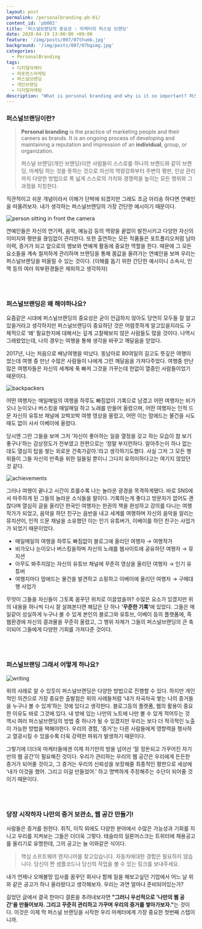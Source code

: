 ```yaml
---
layout: post
permalink: /personalbranding-pb-01/
content_id: 'pb002'
title: '퍼스널브랜딩의 중요성 : 마케터의 퍼스널 브랜딩'
date: 2020-04-19 13:00:00 +09:00
feature: '/img/posts/007/07thumb.jpg'
background: '/img/posts/007/07bgimg.jpg'
categories:
  - PersonalBranding
tags:
  - 디지털마케터
  - 퍼포먼스마케팅
  - 퍼스널브랜딩
  - 개인브랜딩
  - 디지털마케팅
description: "What is personal branding and why is it so important? 퍼스널브랜딩이 마케터에게 중요한 이유는 무엇일까."
---
```


<h3>퍼스널브랜딩이란?</h3>

> **Personal branding** is the practice of marketing people and their careers as brands. It is an ongoing process of developing and maintaining a reputation and impression of an **individual**, group, or organization.
>
>  퍼스널 브랜딩(개인 브랜딩)이란 사람들이 스스로를 하나의 브랜드와 같이 브랜딩, 마케팅 하는 것을 뜻하는 것으로 자신의 역량강화부터 주변의 평판, 인상 관리까지 다양한 방법으로 폭 넓게 스스로의 가치와 경쟁력을 높이는 모든 행위와 그 과정을 지칭한다.   

직관적이고 쉬운 개념이라서 이해가 단박에 되겠지만 그래도 조금 아리송 하다면 연예인을 떠올려보자. 내가 생각하는 퍼스널브랜딩의 가장 간단한 예시이기 때문이다.

![person sitting in front the camera](/img/posts/007/01.jpg)

 연예인들은 자신의 연기력, 음악, 예능감 등의 역량을 끝없이 발전시키고 다양한 자신의 이미지와 평판을 끊임없이 관리한다. 또한 출연하는 모든 작품들은 포트폴리오처럼 남아 이력, 증거가 되고 앞으로의 행보와 연예계 활동에 중요한 역할을 한다. 때문에 그 모든 요소들을 계속 철저하게 관리하며 브랜딩을 통해 몸값을 올려가는 연예인을 보며 우리는 퍼스널브랜딩을 떠올릴 수 있는 것이다. (이해를 돕기 위한 간단한 예시이니 소속사, 인맥 등의 여러 외부환경들은 제외하고 생각하자)

<br>

<br>

<h3>퍼스널브랜딩은 왜 해야하나요?</h3>

 요즘같은 시대에 퍼스널브랜딩의 중요성은 굳이 언급하지 않아도 당연히 모두들 잘 알고 있을거라고 생각하지만 퍼스널브랜딩이 중요하단 것은 어렴풋하게 알고있을지라도 구체적으로 ‘왜’ 필요한지에 대해서는 깊게 고찰해보지 않은 사람들도 많을 것이다. 나역시 그래왔었는데, 나의 경우는 여행을 통해 생각을 바꾸고 깨달음을 얻었다.  

 2017년, 나는 처음으로 배낭여행을 떠났다. 동남아로 80여일의 길고도 뜻깊은 여행이었는데 여행 중 만난 수많은 사람들이 나에게 그런 깨달음을 가져다주었다. 여행중 만난 많은 여행자들은 자신의 세계에 푹 빠져 그것을 가꾸는데 한없이 열중인 사람들이었기 때문이다.

![backpackers](/img/posts/007/02.jpg)

 어떤 여행자는 매일매일의 여행을 하루도 빠짐없이 기록으로 남겼고 어떤 여행자는 비가오나 눈이오나 버스킹을 매일매일 하고 노래를 만들어 올렸으며, 어떤 여행자는 인적 드문 자신의 유튜브 채널에 꼬박꼬박 여행 영상을 올렸고, 어떤 이는 맘에드는 물건을 시도때도 없이 사서 이베이에 올렸다.

 당시엔 그런 그들을 보며 그저 ‘자신이 좋아하는 일을 열정을 갖고 하는 모습이 참 보기 좋구나’하는 감상정도가 전부였고 한편으로는 ‘정말 부지런하다. 알아주는이 하나 없는데도 열심히 탑을 쌓는 외로운 건축가같아.’라고 생각하기도했다. 사실 그저 그 모든 행위들이 그들 자신의 만족을 위한 일들일 뿐이니 그다지 유의미하다고는 여기지 않았던 것 같다.

![achievements](/img/posts/007/03.jpg)

 그러나 여행이 끝나고 시간이 흐를수록 나는 놀라운 광경을 목격하게됐다. 바로 SNS에서 마주하게 된 그들의 놀라운 소식들을 말이다. 기록하는게 좋다고 방문자가 없어도 괜찮다며 열심히 글을 올리던 한국인 여행자는 한권의 책을 완성하고 강의를 다니는 여행작가가 되었고, 음악을 하던 친구는 음반을 내고 세계를 여행하며 자신의 음악을 알리는 뮤지션이, 인적 드문 채널을 소유했던 이는 인기 유튜버가, 이베이를 하던 친구는 사업가가 되었기 때문이었다.

- 매일매일의 여행을 하루도 빠짐없이 블로그에 올리던 여행자 → 여행작가
- 비가오나 눈이오나 버스킹을하며 자신의 노래를 웹사이트에 공유하던 여행자 → 뮤지션
- 아무도 봐주지않는 자신의 유튜브 채널에 꾸준히 영상을 올리던 여행자 →  인기 유튜버
- 여행지마다 맘에드는 물건을 발견하고 쇼핑하고 이베이에 올리던 여행자 →  구매대행 사업가

 무엇이 그들을 자신들이 그토록 꿈꾸던 위치로 이끌었을까? 수많은 요소가 있겠지만 위의 내용을 하나씩 다시 잘 살펴본다면 해답은 단 하나 <b>‘꾸준한 기록’</b>에 있었다. 그들은 매일같이 성실하게 누구나 볼 수 있게 본인의 블로그와 유튜브, 이베이 등의 플랫폼에, 즉 웹환경에 자신의 결과물을 꾸준히 올렸고, 그 행위 자체가 그들의 퍼스널브랜딩의 큰 축이되어 그들에게 다양한 기회를 가져다준 것이다.

<br>

<br>

<h3>퍼스널브랜딩 그래서 어떻게 하나요?</h3>

![writing](/img/posts/007/04.jpg)

 위의 사례로 알 수 있듯이 퍼스널브랜딩은 다양한 방법으로 진행할 수 있다. 하지만 개인적인 의견으로 가장 중요한 출발점은 위의 사례들처럼 ‘내가 차곡차곡 쌓는 나의 증거들을 누구나 볼 수 있게’하는 것에 있다고 생각한다. 블로그등의 플랫폼, 웹의 활용이 중요한 이유도 바로 그것에 있다. 내 방에 있는 나만의 노트에 나만 볼 수 있게 적어두는 것 역시 여러 퍼스널브랜딩의 방법 중 하나가 될 수 있겠지만 우리는 보다 더 적극적인 노출이 가능한 방법을 택해야한다. 우리의 경험, '증거'는 다른 사람들에게 영향력을 행사하고 열광시킬 수 있을수록 더욱 강력한 파워가 발생하기 때문이다.

 그렇기에 더더욱 마케터들에겐 이제 자기만의 방을 넘어선 ‘잘 정돈되고 가꾸어진 자기만의 웹 공간’이 필요해진 것이다. 우리가 관리하는 우리의 웹 공간은 우리에게 든든한 증거가 되어줄 것이고, 그 증거는 우리의 신뢰성을 보장해줄 최종적인 평판으로 세상에 ‘내가 이것을 했어. 그리고 이걸 만들었어.’ 하고 명백하게 주장해주는 수단이 되어줄 것이기 때문이다.

<br>

<br>

<h3>당장 시작하자 나만의 증거 보관소, 웹 공간 만들기!</h3>

 사람들은 증거를 원한다. 취직, 이직 외에도 다양한 분야에서 수많은 가능성과 기회를 지니고 우리를 지켜보는 그들은 더더욱 그렇다. 테슬라의 일론머스크는 트위터에 채용공고를 올리기로 유명한데, 그의 공고는 늘 이와같은 식이다.

> 핵심 소프트웨어 엔지니어를 찾고있습니다. 자동차에대한 경험은 필요하지 않습니다. 당신이 짠 샘플코드나 당신의 작업을 볼 수 있는 링크를 보내주세요.

 내가 언제나 오매불망 입사를 꿈꾸던 회사나 함께 일을 해보고싶던 기업에서 어느 날 위와 같은 공고가 하나 올라왔다고 생각해보자. 우리는 과연 얼마나 준비되어있는가?

 길었던 글에서 결국 한마디 결론을 추려내보자면 <b>"그러니 우선적으로 '나만의 웹 공간'을 만들어보자. 그리고 꾸준히 관리하고 가꾸며 우리의 증거를 쌓아가보자."</b>는 것이다. 이것은 이제 막 퍼스널 브랜딩을 시작한 우리 마케터에게 가장 중요한 첫번째 스텝이니까.

<br>

<br>
